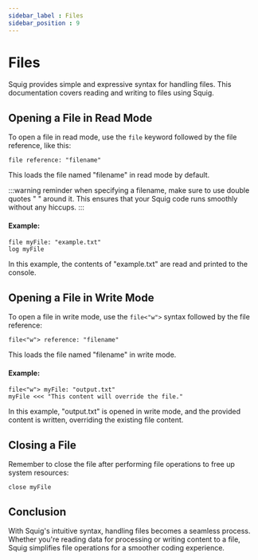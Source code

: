 ```yaml
---
sidebar_label : Files
sidebar_position : 9
---
```

# Files

Squig provides simple and expressive syntax for handling files. This documentation covers reading and writing to files using Squig.

## Opening a File in Read Mode

To open a file in read mode, use the `file` keyword followed by the file reference, like this:

```squig
file reference: "filename"
```

This loads the file named "filename" in read mode by default.

:::warning reminder
 when specifying a filename, make sure to use double quotes " " around it. This ensures that your Squig code runs smoothly without any hiccups.
:::

#### Example:

```squig
file myFile: "example.txt"
log myFile
```

In this example, the contents of "example.txt" are read and printed to the console.

## Opening a File in Write Mode

To open a file in write mode, use the `file<"w">` syntax followed by the file reference:

```squig
file<"w"> reference: "filename"
```

This loads the file named "filename" in write mode.

#### Example:

```squig
file<"w"> myFile: "output.txt"
myFile <<< "This content will override the file."
```

In this example, "output.txt" is opened in write mode, and the provided content is written, overriding the existing file content.

## Closing a File

Remember to close the file after performing file operations to free up system resources:

```squig
close myFile
```

## Conclusion

With Squig's intuitive syntax, handling files becomes a seamless process. Whether you're reading data for processing or writing content to a file, Squig simplifies file operations for a smoother coding experience.
